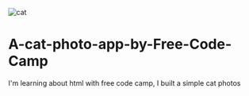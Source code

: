 ![cat](https://github.com/adrieleprimo/A-cat-photo-app-by-Free-Code-Camp/assets/83988106/9f4170e8-ae42-4ec6-9ba6-1bdc650ff920)
# A-cat-photo-app-by-Free-Code-Camp
I'm learning about html with free code camp, I built a simple cat photos

